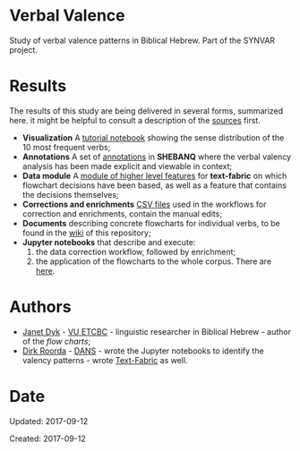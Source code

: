 # Verbal Valence
Study of verbal valence patterns in Biblical Hebrew. Part of the SYNVAR project.

# Results

The results of this study are being delivered in several forms, summarized here.
it might be helpful to consult a description of the
[sources](https://github.com/ETCBC/valence/wiki/Sources)
first.

* **Visualization** A 
  [tutorial notebook](https://github.com/ETCBC/valence/blob/master/notebooks/senses.ipynb)
  showing the sense distribution of the 10 most frequent verbs;
* **Annotations** A set of
  [annotations](https://shebanq.ancient-data.org/hebrew/note?version=4b&id=Mnx2YWxlbmNl&tp=txt_tb1&nget=v)
  in **SHEBANQ** where the verbal valency analysis has been made explicit and viewable in context;
* **Data module** A 
  [module of higher level features](https://github.com/ETCBC/valence/tree/master/tf/4b)
  for **text-fabric** on which flowchart decisions have been based, as well as a feature that
  contains the decisions themselves;
* **Corrections and enrichments**
  [CSV files](https://github.com/ETCBC/valence/tree/master/workflow)
  used in the workflows for correction and enrichments, contain the manual edits;
* **Documents** describing concrete flowcharts for individual verbs, to be found in the
  [wiki](https://github.com/ETCBC/valence/wiki)
  of this repository;
* **Jupyter notebooks** that describe and execute:
  1. the data correction workflow, followed by enrichment;
  2. the application of the flowcharts to the whole corpus.
  There are [here](https://github.com/ETCBC/valence/tree/master/notebooks).

# Authors
* [Janet Dyk](mailto:j.w.dyk@vu.nl) -
  [VU ETCBC](https://www.godgeleerdheid.vu.nl/en/research/institutes-and-centres/eep-talstra-centre-for-bible-and-computer/index.aspx) -
  linguistic researcher in Biblical Hebrew -
  author of the *flow charts*;
* [Dirk Roorda](mailto:dirk.roorda@dans.knaw.nl) -
  [DANS](https://dans.knaw.nl/en/front-page?set_language=en) -
  wrote the Jupyter notebooks to identify the valency patterns -
  wrote [Text-Fabric](https://github.com/ETCBC/text-fabric) as well.

# Date

Updated: 2017-09-12

Created: 2017-09-12
